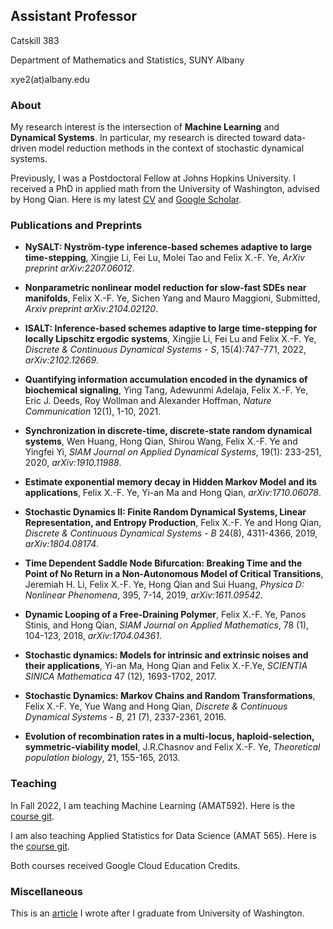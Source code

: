 
## Assistant Professor

Catskill 383

Department of Mathematics and Statistics, SUNY Albany

xye2(at)albany.edu

### About 
My research interest is the intersection of **Machine Learning** and **Dynamical Systems**. In particular, my research is directed toward data-driven model reduction methods in the context of stochastic dynamical systems. 

Previously, I was a Postdoctoral Fellow at Johns Hopkins University. I received a PhD in applied math from the University of Washington, advised by Hong Qian. Here is my latest [CV](https://www.dropbox.com/s/955nv166vh1te03/main.pdf?dl=0) and [Google Scholar](https://scholar.google.com/citations?user=XOUnkpUAAAAJ&hl=en). 

### Publications and Preprints

- **NySALT: Nyström-type inference-based schemes adaptive to large time-stepping**, Xingjie Li, Fei Lu, Molei Tao and Felix X.-F. Ye, _ArXiv preprint 	arXiv:2207.06012_.

- **Nonparametric nonlinear model reduction for slow-fast SDEs near manifolds**, 
 Felix X.-F. Ye, Sichen Yang and Mauro Maggioni, Submitted,
  _Arxiv preprint arXiv:2104.02120_.

- **ISALT: Inference-based schemes adaptive to large time-stepping for locally Lipschitz ergodic systems**, Xingjie Li, Fei Lu and Felix X.-F. Ye,  _Discrete & Continuous Dynamical Systems - S_, 15(4):747-771, 2022, _arXiv:2102.12669_.

- **Quantifying  information  accumulation encoded in the dynamics  of biochemical signaling**, 
Ying Tang, Adewunmi Adelaja,  Felix X.-F. Ye, Eric J. Deeds, Roy Wollman and Alexander Hoffman, 
_Nature Communication_ 12(1), 1-10, 2021. 

- **Synchronization in discrete-time, discrete-state random dynamical systems**, 
Wen Huang, Hong Qian, Shirou Wang, Felix X.-F. Ye and Yingfei Yi,
_SIAM Journal on Applied Dynamical Systems_, 19(1): 233-251, 2020, _arXiv:1910.11988_.

- **Estimate exponential memory decay in Hidden Markov Model and its applications**, 
Felix X.-F. Ye, Yi-an Ma and Hong Qian, _arXiv:1710.06078_.

- **Stochastic Dynamics II: Finite Random Dynamical Systems, Linear Representation, and Entropy Production**, 
Felix X.-F. Ye and Hong Qian,
_Discrete & Continuous Dynamical Systems - B_ 24(8), 4311-4366, 2019, _arXiv:1804.08174_.

- **Time Dependent Saddle Node Bifurcation: Breaking Time and the Point of No Return in a Non-Autonomous Model of Critical Transitions**,
Jeremiah H. Li, Felix X.-F. Ye, Hong Qian and Sui Huang,
_Physica D: Nonlinear Phenomena_, 395, 7-14, 2019, _arXiv:1611.09542_.

- **Dynamic Looping of a Free-Draining Polymer**,
Felix X.-F. Ye, Panos Stinis, and Hong Qian,
_SIAM Journal on Applied Mathematics_, 78 (1), 104-123, 2018, _arXiv:1704.04361_.

- **Stochastic dynamics: Models for intrinsic and extrinsic noises and their applications**,
Yi-an Ma, Hong Qian and Felix X.-F.Ye,
_SCIENTIA SINICA Mathematica_ 47 (12), 1693-1702, 2017.

- **Stochastic Dynamics: Markov Chains and Random Transformations**,
Felix X.-F. Ye, Yue Wang and Hong Qian,
_Discrete & Continuous Dynamical Systems - B_, 21 (7), 2337-2361, 2016.

- **Evolution of recombination rates in a multi-locus, haploid-selection, symmetric-viability model**,
J.R.Chasnov and Felix X.-F. Ye,
_Theoretical population biology_, 21, 155-165, 2013.



### Teaching
In Fall 2022, I am teaching Machine Learning (AMAT592). Here is the [course git](https://github.com/yexf308/MAT592).

I am also teaching Applied Statistics for Data Science (AMAT 565). Here is the [course git](https://github.com/yexf308/AppliedStatistics). 

Both courses received Google Cloud Education Credits. 



### Miscellaneous
This is an [article](https://amath.washington.edu/news/2018/10/25/it-was-roller-coaster-ride) I wrote after I graduate from University of Washington.
